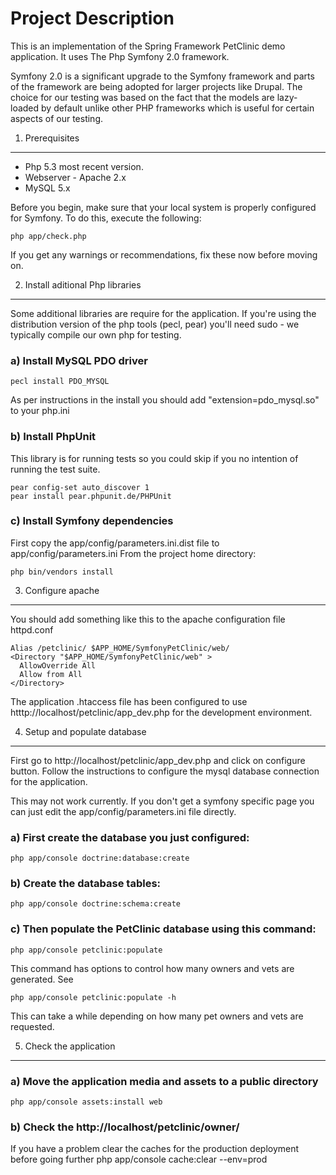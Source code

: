 Project Description
===================

This is an implementation of the Spring Framework PetClinic demo application.  It uses The Php Symfony 2.0 framework.

Symfony 2.0 is a significant upgrade to the Symfony framework and parts of the framework are being adopted
for larger projects like Drupal.
The choice for our testing was based on the fact that the models are lazy-loaded by default unlike other PHP frameworks
which is useful for certain aspects of our testing.

1) Prerequisites
----------------

* Php 5.3 most recent version.
* Webserver - Apache 2.x 
* MySQL 5.x

Before you begin, make sure that your local system is properly configured
for Symfony. To do this, execute the following:

    php app/check.php

If you get any warnings or recommendations, fix these now before moving on.

2) Install aditional Php libraries
----------------------------------

Some additional libraries are require for the application.  If you're using the distribution version
of the php tools (pecl, pear) you'll need sudo - we typically compile our own php for testing.

### a) Install MySQL PDO driver 

    pecl install PDO_MYSQL
    
As per instructions in the install you should add "extension=pdo_mysql.so" to your php.ini

### b) Install PhpUnit

This library is for running tests so you could skip if you no intention of running the test suite.

    pear config-set auto_discover 1
    pear install pear.phpunit.de/PHPUnit
    
### c) Install Symfony dependencies

First copy the app/config/parameters.ini.dist file to app/config/parameters.ini
From the project home directory:

    php bin/vendors install
    
3) Configure apache
-------------------

You should add something like this to the apache configuration file httpd.conf

    Alias /petclinic/ $APP_HOME/SymfonyPetClinic/web/
    <Directory "$APP_HOME/SymfonyPetClinic/web" >
      AllowOverride All
      Allow from All
    </Directory>
    
The application .htaccess file has been configured to use htttp://localhost/petclinic/app_dev.php for the development
environment.
    
    
4) Setup and populate database
------------------------------

First go to http://localhost/petclinic/app_dev.php and click on configure button.
Follow the instructions to configure the mysql database connection for the application.  

This may not work currently.  If you don't get a symfony specific page you can just edit the 
app/config/parameters.ini file directly.

### a) First create the database you just configured:

    php app/console doctrine:database:create
    
### b) Create the database tables:
    
    php app/console doctrine:schema:create
    
### c) Then populate the PetClinic database using this command:

    php app/console petclinic:populate
    
This command has options to control how many owners and vets are generated.  See

    php app/console petclinic:populate -h

This can take a while depending on how many pet owners and vets are requested.

5) Check the application
------------------------

### a) Move the application media and assets to a public directory

    php app/console assets:install web
    
### b) Check the http://localhost/petclinic/owner/

If you have a problem clear the caches for the production deployment before going further
    php app/console cache:clear --env=prod


